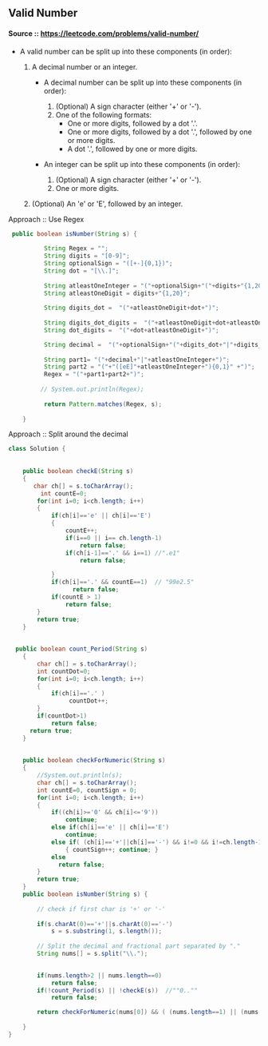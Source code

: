 ## Valid Number

#### Source :: https://leetcode.com/problems/valid-number/

* A valid number can be split up into these components (in order):
	1. A decimal number or an integer.
		* A decimal number can be split up into these components (in order):
			1. (Optional) A sign character (either '+' or '-').
			2. One of the following formats:
				* One or more digits, followed by a dot '.'.
				* One or more digits, followed by a dot '.', followed by one or more digits.
				* A dot '.', followed by one or more digits.

		* An integer can be split up into these components (in order):
			1. (Optional) A sign character (either '+' or '-').
			2. One or more digits.

	2. (Optional) An 'e' or 'E', followed by an integer.
    


Approach :: Use Regex
```java
 public boolean isNumber(String s) {
        
          String Regex = "";
          String digits = "[0-9]";
          String optionalSign = "([+-]{0,1})";
          String dot = "[\\.]";
          
          String atleastOneInteger = "("+optionalSign+"("+digits+"{1,20})"+")";
          String atleastOneDigit = digits+"{1,20}";
          
          String digits_dot =  "("+atleastOneDigit+dot+")";
                    
          String digits_dot_digits =  "("+atleastOneDigit+dot+atleastOneDigit+")";
          String dot_digits =  "("+dot+atleastOneDigit+")";

          String decimal =  "("+optionalSign+"("+digits_dot+"|"+digits_dot_digits+"|"+dot_digits+")"+")";
          
          String part1= "("+decimal+"|"+atleastOneInteger+")";          
          String part2 = "("+"([eE]"+atleastOneInteger+"){0,1}" +")";    
          Regex = "("+part1+part2+")";
          
         // System.out.println(Regex);
          
          return Pattern.matches(Regex, s);    
        
    }
```


Approach :: Split around the decimal

```java
class Solution {
    
    
    public boolean checkE(String s)
    {
       char ch[] = s.toCharArray();
         int countE=0; 
        for(int i=0; i<ch.length; i++)
        {
            if(ch[i]=='e' || ch[i]=='E')
            {
                countE++;
                if(i==0 || i== ch.length-1)
                    return false;     
                if(ch[i-1]=='.' && i==1) //".e1"
                    return false;

            }
            if(ch[i]=='.' && countE==1)  // "99e2.5"
                  return false;
            if(countE > 1)
                return false;            
        }
        return true;
    }
    
    
  public boolean count_Period(String s)
    {
        char ch[] = s.toCharArray();
        int countDot=0; 
        for(int i=0; i<ch.length; i++)
        {
            if(ch[i]=='.' )
                 countDot++;            
        }
        if(countDot>1)
            return false;     
      return true;
    }
    
    
    public boolean checkForNumeric(String s)
    {
        //System.out.println(s);
        char ch[] = s.toCharArray();
        int countE=0, countSign = 0;
        for(int i=0; i<ch.length; i++)
        {
            if((ch[i]>='0' && ch[i]<='9'))
                continue;
            else if(ch[i]=='e' || ch[i]=='E')
                continue;
            else if( (ch[i]=='+'||ch[i]=='-') && i!=0 && i!=ch.length-1 && (ch[i-1]=='e'||ch[i]=='E') && countSign < 1)
                { countSign++; continue; }             
            else 
              return false;
        }
        return true;
    }
    public boolean isNumber(String s) {
        
        // check if first char is '+' or '-'
        
        if(s.charAt(0)=='+'||s.charAt(0)=='-')
            s = s.substring(1, s.length());
        
        // Split the decimal and fractional part separated by "."
        String nums[] = s.split("\\.");  

        
        if(nums.length>2 || nums.length==0)
            return false;
        if(!count_Period(s) || !checkE(s))  //""0..""
            return false;

        return checkForNumeric(nums[0]) && ( (nums.length==1) || (nums.length==2 && checkForNumeric(nums[1])));
        
    }
}
```